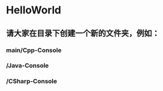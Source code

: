 # HelloWorld
## 请大家在目录下创建一个新的文件夹，例如：
### main/Cpp-Console
###     /Java-Console
###     /CSharp-Console
